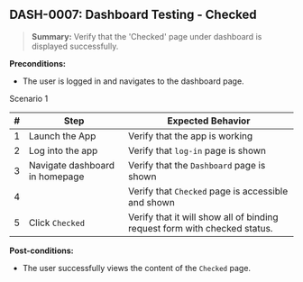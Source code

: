 ## **DASH-0007:** Dashboard Testing - Checked 

> **Summary:** Verify that the 'Checked' page under dashboard is displayed successfully.  <br>

**Preconditions:** 
- The user is logged in and navigates to the dashboard page.

Scenario 1 

 | \# | Step | Expected Behavior | 
 |----|------|-------------------| 
 |  1 |Launch the App   | Verify that the app is working| 
 |  2 |Log into the app      | Verify that `log-in` page is shown  | 
 |  3 |Navigate dashboard in homepage     | Verify that the `Dashboard` page is shown   | 
 |  4 |      | Verify that `Checked` page is accessible and shown    |
 |  5 |Click `Checked`      | Verify that it will show all of  binding request form with checked status.   | 


**Post-conditions:**  

- The user successfully views the content of the `Checked` page.